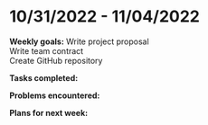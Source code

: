 # 10/31/2022 - 11/04/2022
**Weekly goals:**
  Write project proposal  
  Write team contract  
  Create GitHub repository  
  
**Tasks completed:**

**Problems encountered:**

**Plans for next week:**


